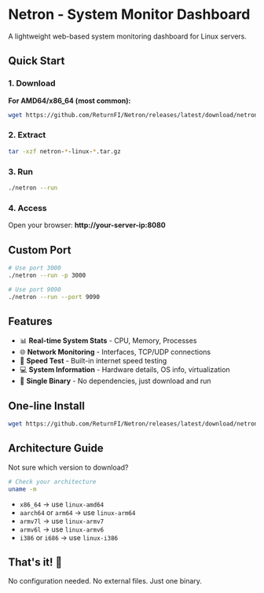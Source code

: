 # Netron - System Monitor Dashboard

A lightweight web-based system monitoring dashboard for Linux servers.

## Quick Start

### 1. Download

**For AMD64/x86_64 (most common):**
```bash
wget https://github.com/ReturnFI/Netron/releases/latest/download/netron-0.0.6-linux-amd64.tar.gz
```

### 2. Extract

```bash
tar -xzf netron-*-linux-*.tar.gz
```

### 3. Run

```bash
./netron --run
```

### 4. Access

Open your browser: **http://your-server-ip:8080**

## Custom Port

```bash
# Use port 3000
./netron --run -p 3000

# Use port 9090
./netron --run --port 9090
```

## Features

- 📊 **Real-time System Stats** - CPU, Memory, Processes
- 🌐 **Network Monitoring** - Interfaces, TCP/UDP connections
- 🚀 **Speed Test** - Built-in internet speed testing
- 💻 **System Information** - Hardware details, OS info, virtualization
- 🎯 **Single Binary** - No dependencies, just download and run

## One-line Install

```bash
wget https://github.com/ReturnFI/Netron/releases/latest/download/netron-0.0.6-linux-amd64.tar.gz && tar -xzf netron-*-linux-*.tar.gz && ./netron --run
```

## Architecture Guide

Not sure which version to download?

```bash
# Check your architecture
uname -m
```

- `x86_64` → use `linux-amd64`
- `aarch64` or `arm64` → use `linux-arm64`
- `armv7l` → use `linux-armv7`
- `armv6l` → use `linux-armv6`
- `i386` or `i686` → use `linux-i386`



## That's it! 🎉

No configuration needed. No external files. Just one binary.
